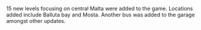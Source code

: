 15 new levels focusing on central Malta were added to the game. Locations added include Balluta bay and Mosta. Another bus was added to the garage amongst other updates.